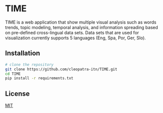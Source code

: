 # TIME
TIME is a web application that show multiple visual analysis such as words trends, topic modeling, temporal analysis, and information spreading based on pre-defined cross-lingual data sets.
Data sets that are used for visualization currently supports 5 languages (Eng, Spa, Por, Ger, Slo). 

## Installation
``` bash
# clone the repository
git clone https://github.com/cleopatra-itn/TIME.git
cd TIME
pip install -r requirements.txt
```

## License
[MIT](https://choosealicense.com/licenses/mit/)
